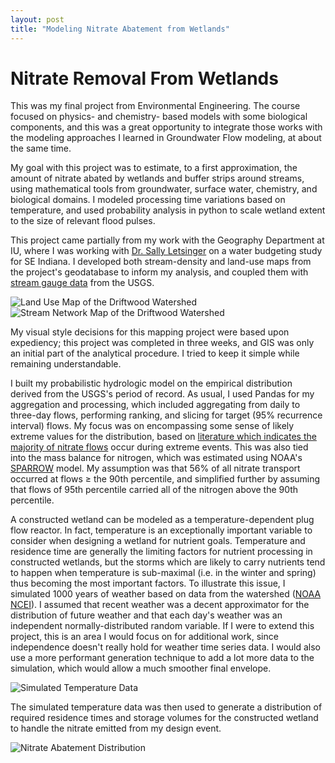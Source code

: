 ```yaml
---
layout: post
title: "Modeling Nitrate Abatement from Wetlands" 
---
```


# Nitrate Removal From Wetlands

This was my final project from Environmental Engineering. The course focused on physics- and chemistry- based models with some biological components, 
and this was a great opportunity to integrate those works with the modeling approaches I learned in Groundwater Flow modeling, at about the same time. 

My goal with this project was to estimate, to a first approximation, the amount of nitrate abated by wetlands and buffer strips around streams, using 
mathematical tools from groundwater, surface water, chemistry, and biological domains. I modeled processing time variations based on temperature, and 
used probability analysis in python to scale wetland extent to the size of relevant flood pulses. 

This project came partially from my work with the Geography Department at IU, where I was working with [Dr. Sally Letsinger](https://geography.indiana.edu/about/faculty/letsinger-sally.html) on a water budgeting study for SE Indiana.
I developed both stream-density and land-use maps from the project's geodatabase to inform my analysis, and coupled them with [stream gauge data](https://dashboard.waterdata.usgs.gov/app/nwd/en/?region=lower48&aoi=default) from
the USGS. 

![Land Use Map of the Driftwood Watershed](/assets/Crop_Map_1.jpg)
![Stream Network Map of the Driftwood Watershed](/_site/assets/Watershed_map_1.jpg)

My visual style decisions for this mapping project were based upon expediency; this project was completed in three weeks, and GIS was only an initial part of the analytical
procedure. I tried to keep it simple while remaining understandable. 

I built my probabilistic hydrologic model on the empirical distribution derived from the USGS's period of record. As usual, I used Pandas for my 
aggregation and processing, which included aggregating from daily to three-day flows, performing ranking, and slicing for target (95% recurrence interval) flows. 
My focus was on encompassing some sense of likely extreme values for the distribution, based on [literature which indicates the majority of nitrate flows](https://pubs.acs.org/doi/10.1021/es052573n) occur 
during extreme events. This was also tied into the mass balance for nitrogen, which was estimated using NOAA's [SPARROW](https://www.usgs.gov/mission-areas/water-resources/science/sparrow-modeling-estimating-nutrient-sediment-and-dissolved) model.
My assumption was that 56% of all nitrate transport occurred at flows ≥ the 90th percentile, and simplified further by assuming that flows of 95th percentile carried all of the nitrogen above the 90th percentile. 

A constructed wetland can be modeled as a temperature-dependent plug flow reactor. In fact, temperature is an exceptionally important variable to consider when designing
a wetland for nutrient goals. Temperature and residence time are generally the limiting factors for nutrient processing in constructed wetlands, but the storms which are 
likely to carry nutrients tend to happen when temperature is sub-maximal (i.e. in the winter and spring) thus becoming the most important factors. To illustrate this issue, 
I simulated 1000 years of weather based on data from the watershed ([NOAA NCEI](https://www.ncei.noaa.gov/)). I assumed that recent weather was a decent approximator for the 
distribution of future weather and that each day's weather was an independent normally-distributed random variable. If I were to extend this project, this is an area I would focus on
for additional work, since independence doesn't really hold for weather time series data. I would also use a more performant generation technique to add a lot more data to the 
simulation, which would allow a much smoother final envelope. 

![Simulated Temperature Data](/_site/assets/Temp_Sim_Dist.png)

The simulated temperature data was then used to generate a distribution of required residence times and storage volumes for the constructed wetland to handle the nitrate 
emitted from my design event. 

![Nitrate Abatement Distribution](/_site/assets/Nitrate_Abatement_distribution.png)

